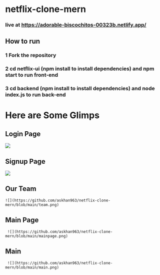 # netflix-clone-mern

### live at https://adorable-biscochitos-00323b.netlify.app/ 
## How to run
### 1 Fork the repository
### 2 cd netflix-ui (npm install to install dependencies) and npm start to run front-end
### 3 cd backend (npm install to install dependencies) and node index.js to run back-end
  # Here are Some Glimps 
  ## Login Page
  ![](https://github.com/askhan963/netflix-clone-mern/blob/main/login.png)
  ## Signup Page 
  ![](https://github.com/askhan963/netflix-clone-mern/blob/main/signup.png)
  ## Our Team 
    ![](https://github.com/askhan963/netflix-clone-mern/blob/main/team.png)
   ## Main Page 
     ![](https://github.com/askhan963/netflix-clone-mern/blob/main/mainpage.png)
   ##  Main 
     ![](https://github.com/askhan963/netflix-clone-mern/blob/main/main.png)
